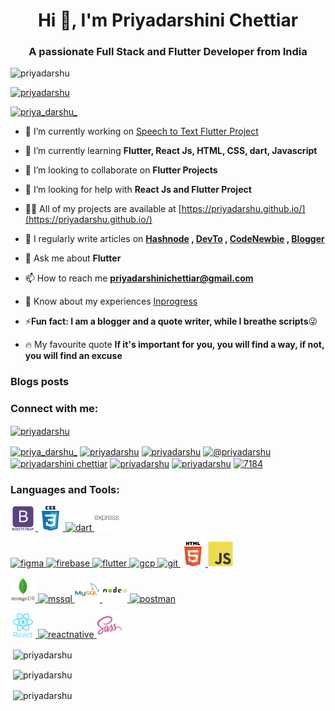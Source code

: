 <h1 align="center">Hi 👋, I'm Priyadarshini Chettiar</h1>
<h3 align="center">A passionate Full Stack and Flutter Developer from India</h3>

<p align="left"> <img src="https://komarev.com/ghpvc/?username=priyadarshu&label=Profile%20views&color=0e75b6&style=flat" alt="priyadarshu" /></p>

<p align="left"> <a href="https://github.com/ryo-ma/github-profile-trophy"><img src="https://github-profile-trophy.vercel.app/?username=priyadarshu" alt="priyadarshu" /></a> </p>

<p align="left"> <a href="https://twitter.com/priya_darshu_" target="blank"><img src="https://img.shields.io/twitter/follow/priya_darshu_?logo=twitter&style=for-the-badge" alt="priya_darshu_" /></a></p>

- 🔭 I’m currently working on [Speech to Text Flutter Project](https://github.com/priyadarshu/flutter_speak_to_text_api_proj)

- 🌱 I’m currently learning **Flutter, React Js, HTML, CSS, dart, Javascript**

- 👯 I’m looking to collaborate on **Flutter Projects**

- 🤝 I’m looking for help with **React Js and Flutter Project**

- 👨‍💻 All of my projects are available at [https://priyadarshu.github.io/](https://priyadarshu.github.io/)

- 📝 I regularly write articles on **[Hashnode](https://priyadarshu.hashnode.dev) , [DevTo](https://dev.to/priyadarshu) , [CodeNewbie](https://community.codenewbie.org/priyadarshu) , [Blogger](https://thedriftedsoul.blogspot.com)**

- 💬 Ask me about **Flutter**

- 📫 How to reach me **priyadarshinichettiar@gmail.com**

- 📄 Know about my experiences [Inprogress](Inprogress)

- ⚡**Fun fact: I am a blogger and a quote writer, while I breathe scripts**😜

- 🔥 My favourite quote **If it's important for you, you will find a way, if not, you will find an excuse**


### Blogs posts
<!-- BLOG-POST-LIST:START -->
<!-- BLOG-POST-LIST:END -->

<h3 align="left">Connect with me:</h3>
<p align="left" style='background-color: white'>

<a href="https://dev.to/priyadarshu" target="blank"><img align="center" src="https://cdn.jsdelivr.net/npm/simple-icons@3.0.1/icons/dev-dot-to.svg" alt="priyadarshu" height="30" width="40" /></a>

<a href="https://twitter.com/priya_darshu_" target="blank"><img align="center" src="https://cdn.jsdelivr.net/npm/simple-icons@3.0.1/icons/twitter.svg" alt="priya_darshu_" height="30" width="40" /></a>
<a href="https://linkedin.com/in/priyadarshu" target="blank"><img align="center" src="https://cdn.jsdelivr.net/npm/simple-icons@3.0.1/icons/linkedin.svg" alt="priyadarshu" height="30" width="40" /></a>
<a href="https://codesandbox.com/priyadarshu" target="blank"><img align="center" src="https://cdn.jsdelivr.net/npm/simple-icons@3.0.1/icons/codesandbox.svg" alt="priyadarshu" height="30" width="40" /></a>
<a href="https://medium.com/@priyadarshu" target="blank"><img align="center" src="https://cdn.jsdelivr.net/npm/simple-icons@3.0.1/icons/medium.svg" alt="@priyadarshu" height="30" width="40" /></a>
<a href="https://www.youtube.com/c/priyadarshini chettiar" target="blank"><img align="center" src="https://cdn.jsdelivr.net/npm/simple-icons@3.0.1/icons/youtube.svg" alt="priyadarshini chettiar" height="30" width="40" /></a>
<a href="https://www.hackerrank.com/priyadarshu" target="blank"><img align="center" src="https://cdn.jsdelivr.net/npm/simple-icons@3.0.1/icons/hackerrank.svg" alt="priyadarshu" height="30" width="40" /></a>
<a href="https://www.hackerearth.com/priyadarshu" target="blank"><img align="center" src="https://cdn.jsdelivr.net/npm/simple-icons@3.0.1/icons/hackerearth.svg" alt="priyadarshu" height="30" width="40" /></a>
<a href="https://discord.gg/7184" target="blank"><img align="center" src="https://cdn.jsdelivr.net/npm/simple-icons@3.0.1/icons/discord.svg" alt="7184" height="30" width="40" /></a>
</p>

<h3 align="left">Languages and Tools:</h3>
<p align="left"> <a href="https://getbootstrap.com" target="_blank"> <img src="https://raw.githubusercontent.com/devicons/devicon/master/icons/bootstrap/bootstrap-plain-wordmark.svg" alt="bootstrap" width="40" height="40"/> </a> <a href="https://www.w3schools.com/css/" target="_blank"> <img src="https://raw.githubusercontent.com/devicons/devicon/master/icons/css3/css3-original-wordmark.svg" alt="css3" width="40" height="40"/> </a> <a href="https://dart.dev" target="_blank"> <img src="https://www.vectorlogo.zone/logos/dartlang/dartlang-icon.svg" alt="dart" width="40" height="40"/> </a> <a href="https://expressjs.com" target="_blank"> <img src="https://raw.githubusercontent.com/devicons/devicon/master/icons/express/express-original-wordmark.svg" alt="express" width="40" height="40"/> </a> </p><p><a href="https://www.figma.com/" target="_blank"> <img src="https://www.vectorlogo.zone/logos/figma/figma-icon.svg" alt="figma" width="40" height="40"/> </a> <a href="https://firebase.google.com/" target="_blank"> <img src="https://www.vectorlogo.zone/logos/firebase/firebase-icon.svg" alt="firebase" width="40" height="40"/> </a> <a href="https://flutter.dev" target="_blank"> <img src="https://www.vectorlogo.zone/logos/flutterio/flutterio-icon.svg" alt="flutter" width="40" height="40"/> </a> <a href="https://cloud.google.com" target="_blank"> <img src="https://www.vectorlogo.zone/logos/google_cloud/google_cloud-icon.svg" alt="gcp" width="40" height="40"/> </a> <a href="https://git-scm.com/" target="_blank"> <img src="https://www.vectorlogo.zone/logos/git-scm/git-scm-icon.svg" alt="git" width="40" height="40"/> </a> <a href="https://www.w3.org/html/" target="_blank"> <img src="https://raw.githubusercontent.com/devicons/devicon/master/icons/html5/html5-original-wordmark.svg" alt="html5" width="40" height="40"/> </a> <a href="https://developer.mozilla.org/en-US/docs/Web/JavaScript" target="_blank"> <img src="https://raw.githubusercontent.com/devicons/devicon/master/icons/javascript/javascript-original.svg" alt="javascript" width="40" height="40"/> </a></p>
<p><a href="https://www.mongodb.com/" target="_blank"> <img src="https://raw.githubusercontent.com/devicons/devicon/master/icons/mongodb/mongodb-original-wordmark.svg" alt="mongodb" width="40" height="40"/> </a> <a href="https://www.microsoft.com/en-us/sql-server" target="_blank"> <img src="https://cdn.worldvectorlogo.com/logos/microsoft-sql-server.svg" alt="mssql" width="40" height="40"/> </a> <a href="https://www.mysql.com/" target="_blank"> <img src="https://raw.githubusercontent.com/devicons/devicon/master/icons/mysql/mysql-original-wordmark.svg" alt="mysql" width="40" height="40"/> </a> <a href="https://nodejs.org" target="_blank"> <img src="https://raw.githubusercontent.com/devicons/devicon/master/icons/nodejs/nodejs-original-wordmark.svg" alt="nodejs" width="40" height="40"/> </a> <a href="https://postman.com" target="_blank"> <img src="https://www.vectorlogo.zone/logos/getpostman/getpostman-icon.svg" alt="postman" width="40" height="40"/> </a>
  </p><p><a href="https://reactjs.org/" target="_blank"> <img src="https://raw.githubusercontent.com/devicons/devicon/master/icons/react/react-original-wordmark.svg" alt="react" width="40" height="40"/> </a> <a href="https://reactnative.dev/" target="_blank"> <img src="https://reactnative.dev/img/header_logo.svg" alt="reactnative" width="40" height="40"/> </a> <a href="https://sass-lang.com" target="_blank"> <img src="https://raw.githubusercontent.com/devicons/devicon/master/icons/sass/sass-original.svg" alt="sass" width="40" height="40"/> </a> </p>

<p>&nbsp;<img align="center" src="https://github-readme-stats.vercel.app/api/top-langs?username=priyadarshu&show_icons=true&locale=en&layout=compact" alt="priyadarshu" /></p>
<p></p>
<p>&nbsp;<img align="center" src="https://github-readme-stats.vercel.app/api?username=priyadarshu&show_icons=true&locale=en" alt="priyadarshu" /></p>
<p></p>
<p>&nbsp;<img align="center" src="https://github-readme-streak-stats.herokuapp.com/?user=priyadarshu&" alt="priyadarshu" /></p>
